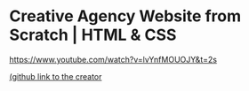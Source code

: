 # Creative Agency Website from Scratch | HTML & CSS

<https://www.youtube.com/watch?v=lvYnfMOUOJY&t=2s>

[(github link to the creator](https://github.com/bradtraversy/creative-agency-website/blob/master/css/style.css)
